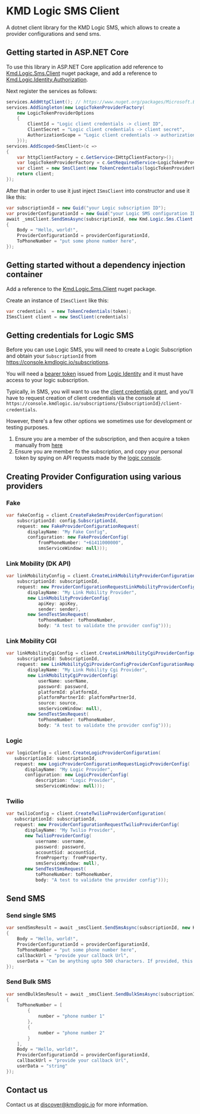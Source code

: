 # KMD Logic SMS Client

A dotnet client library for the KMD Logic SMS, which allows to create a provider configurations and send sms.

## Getting started in ASP.NET Core

To use this library in ASP.NET Core application add reference to [Kmd.Logic.Sms.Client](https://www.nuget.org/packages/Kmd.Logic.Sms.Client) nuget package, and add a reference to [Kmd.Logic.Identity.Authorization](https://www.nuget.org/packages/Kmd.Logic.Identity.Authorization).

Next register the services as follows:

```C#
services.AddHttpClient(); // https://www.nuget.org/packages/Microsoft.Extensions.Http
services.AddSingleton(new LogicTokenProviderFactory(
    new LogicTokenProviderOptions
    {
        ClientId = "Logic client credentials -> client ID",
        ClientSecret = "Logic client credentials -> client secret",
        AuthorizationScope = "Logic client credentials -> authorization scope",
    }));
services.AddScoped<SmsClient>(c =>
{
    var httpClientFactory = c.GetService<IHttpClientFactory>();
    var logicTokenProviderFactory = c.GetRequiredService<LogicTokenProviderFactory>();
    var client = new SmsClient(new TokenCredentials(logicTokenProviderFactory.GetProvider(httpClientFactory.CreateClient())));
    return client;
});
```

After that in order to use it just inject `ISmsClient` into constructor and use it like this:

```C#
var subscriptionId = new Guid("your Logic subscription ID");
var providerConfigurationId = new Guid("your Logic SMS configuration ID");
await _smsClient.SendSmsAsync(subscriptionId, new Kmd.Logic.Sms.Client.Models.SendSmsRequest
{
    Body = "Hello, world!",
    ProviderConfigurationId = providerConfigurationId,
    ToPhoneNumber = "put some phone number here",
});
```

## Getting started without a dependency injection container

Add a reference to the [Kmd.Logic.Sms.Client](https://www.nuget.org/packages?q=Kmd.Logic.Sms.Client) nuget package.

Create an instance of `ISmsClient` like this:

```C#
var credentials  = new TokenCredentials(token);
ISmsClient client = new SmsClient(credentials)
```

## Getting credentials for Logic SMS

Before you can use Logic SMS, you will need to create a Logic Subscription and obtain your `SubscriptionId` from https://console.kmdlogic.io/subscriptions.

You will need a [bearer token](https://jwt.io/introduction/) issued from [Logic Identity](https://kmdlogic.io/en/products/identity/) and it must have access to your logic subscription.

Typically, in SMS, you will want to use the [client credentials grant](https://auth0.com/docs/flows/concepts/client-credentials), and you'll have to request creation of client credentials via the console at `https://console.kmdlogic.io/subscriptions/{SubscriptionId}/client-credentials`.

However, there's a few other options we sometimes use for development or testing purposes.

1. Ensure you are a member of the subscription, and then acquire a token manually from [here](https://logicidentityprod.b2clogin.com/logicidentityprod.onmicrosoft.com/oauth2/v2.0/authorize?p=B2C_1A_signup_signin&client_id=f01a72d7-a27e-4c2f-a01f-a840d10c84a4&nonce=defaultNonce&redirect_uri=https%3A%2F%2Fjwt.ms&scope=openid%20https%3A%2F%2Flogicidentityprod.onmicrosoft.com%2FLogicAPI%2Fuser_impersonation&response_type=token&prompt=login)
2. Ensure you are member fo the subscription, and copy your personal token by spying on API requests made by the [logic console](https://console.kmdlogic.io).

## Creating Provider Configuration using various providers

### Fake

```C#
var fakeConfig = client.CreateFakeSmsProviderConfiguration(
    subscriptionId: config.SubscriptionId,
    request: new FakeProviderConfigurationRequest(
        displayName: "My Fake Config",
        configuration: new FakeProviderConfig(
            fromPhoneNumber: "+61411000000",
            smsServiceWindow: null)));
```

### Link Mobility (DK API)

```C#
var linkMobilityConfig = client.CreateLinkMobilityProviderConfiguration(
    subscriptionId: subscriptionId,
    request: new ProviderConfigurationRequestLinkMobilityProviderConfig(
        displayName: "My Link Mobility Provider",
        new LinkMobilityProviderConfig(
            apiKey: apiKey,
            sender: sender),
        new SendTestSmsRequest(
            toPhoneNumber: toPhoneNumber,
            body: "A test to validate the provider config")));
```

### Link Mobility CGI

```C#
var linkMobilityCgiConfig = client.CreateLinkMobilityCgiProviderConfiguration(
    subscriptionId: SubscriptionId,
    request: new LinkMobilityCgiProviderConfigProviderConfigurationRequest(
        displayName: "My Link Mobility Cgi Provider",
        new LinkMobilityCgiProviderConfig(
            userName: userName,
            password: password,
            platformId: platformId,
            platformPartnerId: platformPartnerId,
            source: source,
            smsServiceWindow: null),
        new SendTestSmsRequest(
            toPhoneNumber: toPhoneNumber,
            body: "A test to validate the provider config")));
```

### Logic

```c#
var logicConfig = client.CreateLogicProviderConfiguration(
   subscriptionId: subscriptionId,
   request: new LogicProviderConfigurationRequestLogicProviderConfig(
       displayName: "My Logic Provider",
       configuration: new LogicProviderConfig(
           description: "Logic Provider",
           smsServiceWindow: null)));
```

### Twilio

```C#
var twilioConfig = client.CreateTwilioProviderConfiguration(
   subscriptionId: subscriptionId,
   request: new ProviderConfigurationRequestTwilioProviderConfig(
       displayName: "My Twilio Provider",
       new TwilioProviderConfig(
           username: username,
           password: password,
           accountSid: accountSid,
           fromProperty: fromProperty,
           smsServiceWindow: null),
       new SendTestSmsRequest(
           toPhoneNumber: toPhoneNumber,
           body: "A test to validate the provider config")));
```
## Send SMS

### Send single SMS

```C#
var sendSmsResult = await _smsClient.SendSmsAsync(subscriptionId, new Kmd.Logic.Sms.Client.Models.SendSmsRequest
{
    Body = "Hello, world!",
    ProviderConfigurationId = providerConfigurationId,
    ToPhoneNumber = "put some phone number here",
    callbackUrl = "provide your callback Url",
    userData = "Can be anything upto 500 characters. If provided, this custom data will be passed to the callback"
});
```

### Send Bulk SMS

```C#
var sendBulkSmsResult = await _smsClient.SendBulkSmsAsync(subscriptionId, new Kmd.Logic.Sms.Client.Models.SendSmsRequest
{
    ToPhoneNumber = [
        {
            number = "phone number 1"
        },
        {
            number = "phone number 2"
        }
    ],
    Body = "Hello, world!",
    ProviderConfigurationId = providerConfigurationId,
    callbackUrl = "provide your callback Url",
    userData = "string"
});
```

## Contact us

Contact us at discover@kmdlogic.io for more information.
